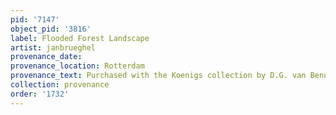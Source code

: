 ```yaml
---
pid: '7147'
object_pid: '3816'
label: Flooded Forest Landscape
artist: janbrueghel
provenance_date:
provenance_location: Rotterdam
provenance_text: Purchased with the Koenigs collection by D.G. van Benuningen
collection: provenance
order: '1732'
---
```

